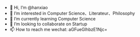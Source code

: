 - 👋 Hi, I’m @hanxiao
- 👀 I’m interested in Computer Science、Literateur、Philosophy
- 🌱 I’m currently learning Computer Science
- 💞️ I’m looking to collaborate on Startup
- 📫 How to reach me wechat: aGFueGlhbzE1Njc=

<!---
hanxiao6/hanxiao6 is a ✨ special ✨ repository because its `README.md` (this file) appears on your GitHub profile.
You can click the Preview link to take a look at your changes.
--->
